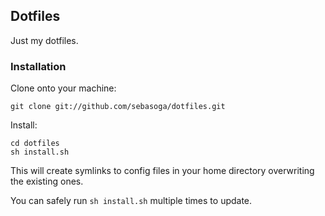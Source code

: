 ## Dotfiles
Just my dotfiles.

### Installation
Clone onto your machine:

    git clone git://github.com/sebasoga/dotfiles.git

Install:

    cd dotfiles
    sh install.sh

This will create symlinks to config files in your home directory overwriting the existing ones.

You can safely run `sh install.sh` multiple times to update.
